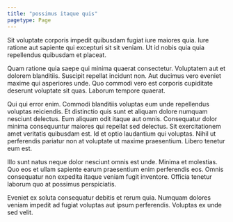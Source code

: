 ```yaml
---
title: "possimus itaque quis"
pagetype: Page
---
```

Sit voluptate corporis impedit quibusdam fugiat iure maiores quia. Iure ratione aut sapiente qui excepturi sit sit veniam. Ut id nobis quia quia repellendus quibusdam et placeat.

Quam ratione quia saepe qui minima quaerat consectetur. Voluptatem aut et dolorem blanditiis. Suscipit repellat incidunt non. Aut ducimus vero eveniet maxime qui asperiores unde. Quo commodi vero est corporis cupiditate deserunt voluptate sit quas. Laborum tempore quaerat.

Qui qui error enim. Commodi blanditiis voluptas eum unde repellendus voluptas reiciendis. Et distinctio quis sunt et aliquam dolore numquam nesciunt delectus. Eum aliquam odit itaque aut omnis. Consequatur dolor minima consequuntur maiores qui repellat sed delectus.
Sit exercitationem amet veritatis quibusdam est. Id et optio laudantium qui voluptas. Nihil ut perferendis pariatur non at voluptate ut maxime praesentium. Libero tenetur eum est.

Illo sunt natus neque dolor nesciunt omnis est unde. Minima et molestias. Quo eos et ullam sapiente earum praesentium enim perferendis eos. Omnis consequatur non expedita itaque veniam fugit inventore. Officia tenetur laborum quo at possimus perspiciatis.

Eveniet ex soluta consequatur debitis et rerum quia. Numquam dolores veniam impedit ad fugiat voluptas aut ipsum perferendis. Voluptas ex unde sed velit.
